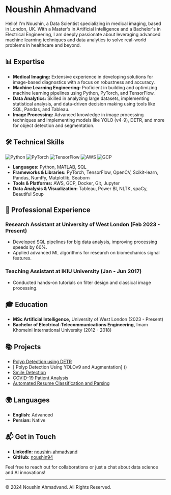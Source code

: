 # Noushin Ahmadvand


Hello! I'm Noushin, a Data Scientist specializing in medical imaging, based in London, UK. With a Master's in Artificial Intelligence and a Bachelor's in Electrical Engineering, I am deeply passionate about leveraging advanced machine learning techniques and data analytics to solve real-world problems in healthcare and beyond.

## 📊 Expertise
- **Medical Imaging:** Extensive experience in developing solutions for image-based diagnostics with a focus on robustness and accuracy.
- **Machine Learning Engineering:** Proficient in building and optimizing machine learning pipelines using Python, PyTorch, and TensorFlow.
- **Data Analytics:** Skilled in analyzing large datasets, implementing statistical analysis, and data-driven decision making using tools like SQL, Pandas, and Tableau.
- **Image Processing:** Advanced knowledge in image processing techniques and implementing models like YOLO (v4-9), DETR, and more for object detection and segmentation.

## 🛠 Technical Skills
![Python](https://img.shields.io/badge/-Python-3776AB?style=flat-square&logo=Python&logoColor=white)
![PyTorch](https://img.shields.io/badge/-PyTorch-EE4C2C?style=flat-square&logo=PyTorch&logoColor=white)
![TensorFlow](https://img.shields.io/badge/-TensorFlow-FF6F00?style=flat-square&logo=TensorFlow&logoColor=white)
![AWS](https://img.shields.io/badge/-AWS-232F3E?style=flat-square&logo=amazon-aws&logoColor=white)
![GCP](https://img.shields.io/badge/-GCP-4285F4?style=flat-square&logo=google-cloud&logoColor=white)

- **Languages:** Python, MATLAB, SQL
- **Frameworks & Libraries:** PyTorch, TensorFlow, OpenCV, Scikit-learn, Pandas, NumPy, Matplotlib, Seaborn
- **Tools & Platforms:** AWS, GCP, Docker, Git, Jupyter
- **Data Analysis & Visualization:** Tableau, Power BI, NLTK, spaCy, Beautiful Soup

## 💼 Professional Experience
### Research Assistant at University of West London (Feb 2023 - Present)
- Developed SQL pipelines for big data analysis, improving processing speeds by 60%.
- Applied advanced ML algorithms for research on biomechanics signal features.

### Teaching Assistant at IKIU University (Jan - Jun 2017)
- Conducted hands-on tutorials on filter design and classical image processing.

## 🎓 Education
- **MSc Artificial Intelligence,** University of West London (2023 - Present)
- **Bachelor of Electrical-Telecommunications Engineering,** Imam Khomeini International University (2012 - 2018)

## 📚 Projects
- [Polyp Detection using DETR](https://github.com/noushin94/DETR_-polypdetection_hugging_face_public)
- [ Polyp Detection Using YOLOv9 and Augmentation] ()
- [Smile Detection](https://github.com/noushin94/smile_detection)
- [COVID-19 Patient Analysis](https://github.com/noushin94/Machine-Learning-Covid19)
- [Automated Resume Classification and Parsing](https://github.com/noushin94/NLP)

## 🌍 Languages
- **English:** Advanced
- **Persian:** Native

## 📬 Get in Touch
- **LinkedIn:** [noushin-ahmadvand](https://www.linkedin.com/in/noushin-ahmadvand)
- **GitHub:** [noushin94](https://github.com/noushin94)

Feel free to reach out for collaborations or just a chat about data science and AI innovations!

---
© 2024 Noushin Ahmadvand. All Rights Reserved.
